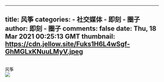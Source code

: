
---
title: 风筝
categories: 
    - 社交媒体
    - 即刻 - 圈子
author: 即刻 - 圈子
comments: false
date: Thu, 18 Mar 2021 00:25:13 GMT
thumbnail: https://cdn.jellow.site/Fuks1H6L4wSgf-GhMGLxKNuuLMyV.jpeg
---

<div>   
<br>风筝<br><picture><source srcset="https://cdn.jellow.site/Fuks1H6L4wSgf-GhMGLxKNuuLMyV.jpeg/strip/format/webp" type="image/webp"><source srcset="https://cdn.jellow.site/Fuks1H6L4wSgf-GhMGLxKNuuLMyV.jpeg" type="image/jpeg"><img referrerpolicy="no-referrer" src="https://cdn.jellow.site/Fuks1H6L4wSgf-GhMGLxKNuuLMyV.jpeg"></picture>  
</div>
            